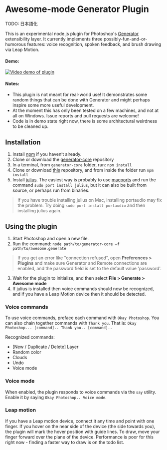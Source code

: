
Awesome-mode Generator Plugin
===

TODO: 日本語化

This is an experimental node.js plugin for Photoshop's [Generator][1] extensibility layer. It currently implements three possibly-fun-and-or-humorous features: voice recognition, spoken feedback, and brush drawing via Leap Motion.

#### Demo:

[![Video demo of plugin](http://andyhall.github.io/generator-awesome/images/generator-demo.png)](https://www.youtube.com/watch?v=_B9gF-iRhiU)

#### Notes:
* This plugin is not meant for real-world use! It demonstrates some random things that can be done with Generator and might perhaps inspire some more useful development.
* At the moment this has only been tested on a few machines, and not at all on Windows. Issue reports and pull requests are welcome!
* Code is in demo state right now, there is some architectural weirdness to be cleaned up.

## Installation

 1. Install [npm][2] if you haven’t already.
 2. Clone or download the [generator-core][3] repository
 3. In a terminal, from `generator-core` folder, run:  `npm install`
 4. Clone or download [this][4] repository, and from inside the folder run `npm install`
 5. Install [julius][5]. The easiest way is probably to use [macports][6] and run the command `sudo port install julius`, but it can also be built from source, or perhaps run from binaries.  
> If you have trouble installing julius on Mac, installing portaudio may fix the problem. Try doing `sudo port install portaudio` and then installing julius again.

## Using the plugin

1. Start Photoshop and open a new file.
2. Run the command: `node path/to/generator-core –f path/to/awesome.generate`  
> If you get an error like "connection refused", open **Preferences > Plugins** and make sure Generator and Remote connections are enabled, and the password field is set to the default value 'password'.
3. Wait for the plugin to initialize, and then select **File > Generate > Awesome mode**
4. If julius is installed then voice commands should now be recognized, and if you have a Leap Motion device then it should be detected. 

### Voice commands

To use voice commands, preface each command with `Okay Photoshop`. You can also chain together commands with `Thank you`. That is: `Okay Photoshop... [command].. Thank you.. [command]..`

Recognized commands:

* [New / Duplicate / Delete] Layer
* Random color
* Clouds
* Undo
* Voice mode

### Voice mode

When enabled, the plugin responds to voice commands via the `say` utility. Enable it by saying `Okay Photoshop.. Voice mode`.

### Leap motion

If you have a Leap motion device, connect it any time and point with one finger. If you hover on the near side of the device (the side towards you), the plugin will mark the hover position with guide lines. To draw, move your finger forward over the plane of the device. Performance is poor for this right now - finding a faster way to draw is on the todo list.


  [1]: https://github.com/adobe-photoshop/generator-core
  [2]: https://npmjs.org/
  [3]: https://github.com/adobe-photoshop/generator-core
  [4]: https://github.com/andyhall/generator-awesome
  [5]: http://julius.sourceforge.jp/
  [6]: http://www.macports.org/
 
